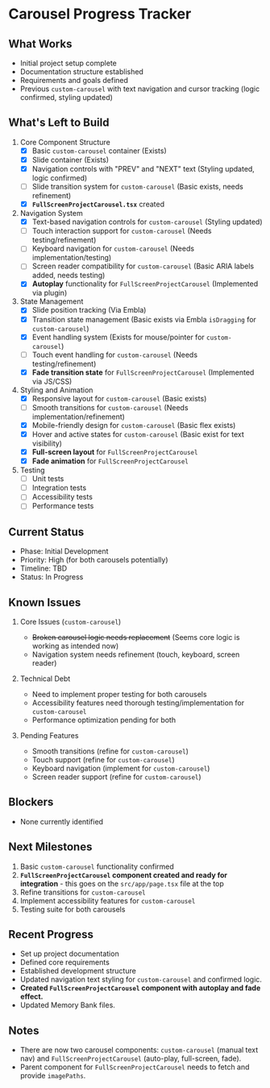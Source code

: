 # Carousel Progress Tracker

## What Works
- Initial project setup complete
- Documentation structure established
- Requirements and goals defined
- Previous `custom-carousel` with text navigation and cursor tracking (logic confirmed, styling updated)

## What's Left to Build
1. Core Component Structure
   - [x] Basic `custom-carousel` container (Exists)
   - [x] Slide container (Exists)
   - [x] Navigation controls with "PREV" and "NEXT" text (Styling updated, logic confirmed)
   - [ ] Slide transition system for `custom-carousel` (Basic exists, needs refinement)
   - [x] **`FullScreenProjectCarousel.tsx`** created

2. Navigation System
   - [x] Text-based navigation controls for `custom-carousel` (Styling updated)
   - [ ] Touch interaction support for `custom-carousel` (Needs testing/refinement)
   - [ ] Keyboard navigation for `custom-carousel` (Needs implementation/testing)
   - [ ] Screen reader compatibility for `custom-carousel` (Basic ARIA labels added, needs testing)
   - [x] **Autoplay** functionality for `FullScreenProjectCarousel` (Implemented via plugin)

3. State Management
   - [x] Slide position tracking (Via Embla)
   - [x] Transition state management (Basic exists via Embla `isDragging` for `custom-carousel`)
   - [x] Event handling system (Exists for mouse/pointer for `custom-carousel`)
   - [ ] Touch event handling for `custom-carousel` (Needs testing/refinement)
   - [x] **Fade transition state** for `FullScreenProjectCarousel` (Implemented via JS/CSS)

4. Styling and Animation
   - [x] Responsive layout for `custom-carousel` (Basic exists)
   - [ ] Smooth transitions for `custom-carousel` (Needs implementation/refinement)
   - [x] Mobile-friendly design for `custom-carousel` (Basic flex exists)
   - [x] Hover and active states for `custom-carousel` (Basic exist for text visibility)
   - [x] **Full-screen layout** for `FullScreenProjectCarousel`
   - [x] **Fade animation** for `FullScreenProjectCarousel`

5. Testing
   - [ ] Unit tests
   - [ ] Integration tests
   - [ ] Accessibility tests
   - [ ] Performance tests

## Current Status
- Phase: Initial Development
- Priority: High (for both carousels potentially)
- Timeline: TBD
- Status: In Progress

## Known Issues
1. Core Issues (`custom-carousel`)
   - ~~Broken carousel logic needs replacement~~ (Seems core logic is working as intended now)
   - Navigation system needs refinement (touch, keyboard, screen reader)

2. Technical Debt
   - Need to implement proper testing for both carousels
   - Accessibility features need thorough testing/implementation for `custom-carousel`
   - Performance optimization pending for both

3. Pending Features
   - Smooth transitions (refine for `custom-carousel`)
   - Touch support (refine for `custom-carousel`)
   - Keyboard navigation (implement for `custom-carousel`)
   - Screen reader support (refine for `custom-carousel`)

## Blockers
- None currently identified

## Next Milestones
1. Basic `custom-carousel` functionality confirmed
2. **`FullScreenProjectCarousel` component created and ready for integration** - this goes on the `src/app/page.tsx` file at the top
3. Refine transitions for `custom-carousel`
4. Implement accessibility features for `custom-carousel`
5. Testing suite for both carousels

## Recent Progress
- Set up project documentation
- Defined core requirements
- Established development structure
- Updated navigation text styling for `custom-carousel` and confirmed logic.
- **Created `FullScreenProjectCarousel` component with autoplay and fade effect.**
- Updated Memory Bank files.

## Notes
- There are now two carousel components: `custom-carousel` (manual text nav) and `FullScreenProjectCarousel` (auto-play, full-screen, fade).
- Parent component for `FullScreenProjectCarousel` needs to fetch and provide `imagePaths`.